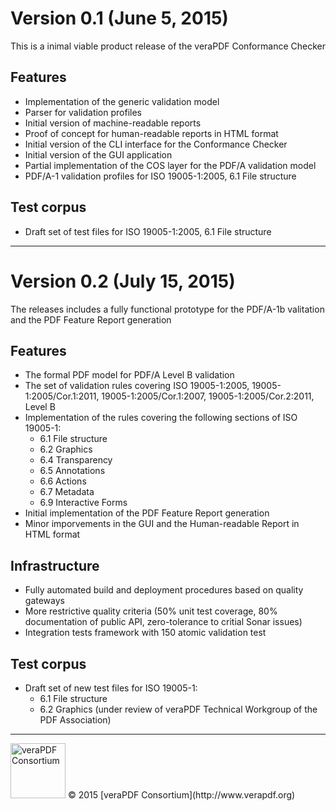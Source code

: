 # Version 0.1 (June 5, 2015)

This is a inimal viable product release of the veraPDF Conformance Checker

## Features

- Implementation of the generic validation model
- Parser for validation profiles
- Initial version of machine-readable reports
- Proof of concept for human-readable reports in HTML format
- Initial version of the CLI interface for the Conformance Checker
- Initial version of the GUI application 
- Partial implementation of the COS layer for the PDF/A validation model
- PDF/A-1 validation profiles for ISO 19005-1:2005, 6.1 File structure

## Test corpus

- Draft set of test files for ISO 19005-1:2005, 6.1 File structure

***

# Version 0.2 (July 15, 2015)

The releases includes a fully functional prototype for the PDF/A-1b valitation and the PDF Feature Report generation

## Features

- The formal PDF model for PDF/A Level B validation
- The set of validation rules covering ISO 19005-1:2005, 19005-1:2005/Cor.1:2011, 19005-1:2005/Cor.1:2007, 19005-1:2005/Cor.2:2011, Level B
- Implementation of the rules covering the following sections of ISO 19005-1:
  - 6.1 File structure
  - 6.2 Graphics
  - 6.4 Transparency
  - 6.5 Annotations
  - 6.6 Actions
  - 6.7 Metadata
  - 6.9 Interactive Forms
- Initial implementation of the PDF Feature Report generation
- Minor imporvements in the GUI and the Human-readable Report in HTML format

## Infrastructure

- Fully automated build and deployment procedures based on quality gateways
- More restrictive quality criteria (50% unit test coverage, 80% documentation of public API, zero-tolerance to critial Sonar issues)
- Integration tests framework with 150 atomic validation test

## Test corpus

- Draft set of new test files for ISO 19005-1: 
  - 6.1 File structure
  - 6.2 Graphics (under review of veraPDF Technical Workgroup of the PDF Association)

***



<img src="http://verapdf.openpreservation.org/wp-content/uploads/sites/3/2015/06/veraPDF-logo-200.png" width="88" alt="veraPDF Consortium"/>
© 2015 [veraPDF Consortium](http://www.verapdf.org)
